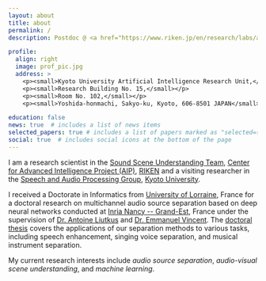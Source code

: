 ```yaml
---
layout: about
title: about
permalink: /
description: Postdoc @ <a href="https://www.riken.jp/en/research/labs/aip/index.html">RIKEN-AIP</a> (Japan) &#8212; Dr. in Informatics from University of Lorraine (France)

profile:
  align: right
  image: prof_pic.jpg
  address: >
    <p><small>Kyoto University Artificial Intelligence Research Unit,</small></p>
    <p><small>Research Building No. 15,</small></p>
    <p><small>Room No. 102,</small></p>
    <p><small>Yoshida-honmachi, Sakyo-ku, Kyoto, 606-8501 JAPAN</small></p>

education: false
news: true  # includes a list of news items
selected_papers: true # includes a list of papers marked as "selected={true}"
social: true  # includes social icons at the bottom of the page
---
```


I am a research scientist in the <a href="http://www.riken.jp/en/research/labs/aip/goalorient_tech/sound_scene_understand/">Sound Scene Understanding Team</a>, <a href="https://www.riken.jp/en/research/labs/aip/index.html">Center for Advanced Intelligence Project (AIP)</a>, <a href="http://www.riken.jp/en/">RIKEN</a> and a visiting researcher in the <a href="http://sap.ist.i.kyoto-u.ac.jp/EN/">Speech and Audio Processing Group</a>, <a href="https://www.kyoto-u.ac.jp/en/">Kyoto University</a>.

I received a Doctorate in Informatics from <a href="http://iaem.univ-lorraine.fr/">University of Lorraine</a>, France for a doctoral research on multichannel audio source separation based on deep neural networks conducted at <a href="https://team.inria.fr/multispeech/">Inria Nancy -- Grand-Est</a>, France under the supervision of <a href="https://members.loria.fr/ALiutkus/">Dr. Antoine Liutkus</a> and <a href="https://members.loria.fr/EVincent/">Dr. Emmanuel Vincent</a>. The <a href="https://www.theses.fr/en/2017LORR0212">doctoral thesis</a> covers the applications of our separation methods to various tasks, including speech enhancement, singing voice separation, and musical instrument separation.

My current research interests include <i>audio source separation</i>, <i>audio-visual scene understanding</i>, and <i>machine learning</i>.

<!-- Write your biography here. Tell the world about yourself. Link to your favorite [subreddit](http://reddit.com){:target="\_blank"}. You can put a picture in, too. The code is already in, just name your picture `prof_pic.jpg` and put it in the `img/` folder.

Put your address / P.O. box / other info right below your picture. You can also disable any these elements by editing `profile` property of the YAML header of your `_pages/about.md`. Edit `_bibliography/papers.bib` and Jekyll will render your [publications page](/al-folio/publications/) automatically.

Link to your social media connections, too. This theme is set up to use [Font Awesome icons](http://fortawesome.github.io/Font-Awesome/){:target="\_blank"} and [Academicons](https://jpswalsh.github.io/academicons/){:target="\_blank"}, like the ones below. Add your Facebook, Twitter, LinkedIn, Google Scholar, or just disable all of them. -->

